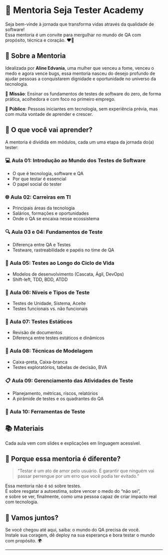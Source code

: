 # 🚀 Mentoria Seja Tester Academy

Seja bem-vinde à jornada que transforma vidas através da qualidade de software!  
Essa mentoria é um convite para mergulhar no mundo de QA com propósito, técnica e coração. ❤️‍🔥

## 🌱 Sobre a Mentoria

Idealizada por **Aline Edvania**, uma mulher que venceu a fome, venceu o medo e agora vence bugs, essa mentoria nasceu do desejo profundo de ajudar pessoas a conquistarem dignidade e oportunidade no universo da tecnologia.

📌 **Missão**: Ensinar os fundamentos de testes de software do zero, de forma prática, acolhedora e com foco no primeiro emprego.

📌 **Público**: Pessoas iniciantes em tecnologia, sem experiência prévia, mas com muita vontade de aprender e crescer.

## 🧭 O que você vai aprender?

A mentoria é dividida em módulos, cada um uma etapa da jornada do(a) tester:

### 💻 Aula 01: Introdução ao Mundo dos Testes de Software
- O que é tecnologia, software e QA
- Por que testar é essencial
- O papel social do tester

### 🌐 Aula 02: Carreiras em TI
- Principais áreas da tecnologia
- Salários, formações e oportunidades
- Onde o QA se encaixa nesse ecossistema

### 🔍 Aula 03 e 04: Fundamentos de Teste
- Diferença entre QA e Testes
- Testware, rastreabilidade e papéis no time de QA

### 🔄 Aula 05: Testes ao Longo do Ciclo de Vida
- Modelos de desenvolvimento (Cascata, Ágil, DevOps)
- Shift-left, TDD, BDD, ATDD

### 🧪 Aula 06: Níveis e Tipos de Teste
- Testes de Unidade, Sistema, Aceite
- Testes funcionais vs. não funcionais

### 🧷 Aula 07: Testes Estáticos
- Revisão de documentos
- Diferença entre testes estáticos e dinâmicos

### 🧠 Aula 08: Técnicas de Modelagem
- Caixa-preta, Caixa-branca
- Testes exploratórios, tabelas de decisão, BVA

### 📋 Aula 09: Gerenciamento das Atividades de Teste
- Planejamento, métricas, riscos, relatórios
- A pirâmide de testes e os quadrantes do QA

### 🔧 Aula 10: Ferramentas de Teste


## 📚 Materiais

Cada aula vem com slides e explicações em linguagem acessível.

## 🌟 Porque essa mentoria é diferente?

> “Testar é um ato de amor pelo usuário. É garantir que ninguém vai passar perrengue por um erro que você podia ter evitado.”

Essa mentoria não é só sobre testes.  
É sobre resgatar a autoestima, sobre vencer o medo do “não sei”,  
e sobre se ver, finalmente, como uma pessoa capaz de criar impacto real com tecnologia.

## 🤝 Vamos juntos?

Se você chegou até aqui, saiba: o mundo do QA precisa de você.  
Instale sua coragem, dê deploy na sua esperança e bora testar o mundo com propósito. 🌍

---


